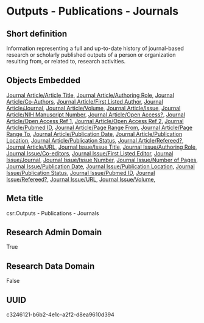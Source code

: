 # Outputs - Publications - Journals
## Short definition
Information representing a full and up-to-date history of journal-based research or scholarly published outputs of a person or organization resulting from, or related to, research activities.
## Objects Embedded
[Journal Article/Article Title](https://github.com/EuroCRIS/CASRAI-Dictionairies/blob/main/Object-Fields/Journal%20Article/Article%20Title.md), [Journal Article/Authoring Role](https://github.com/EuroCRIS/CASRAI-Dictionairies/blob/main/Object-Fields/Journal%20Article/Authoring%20Role.md), [Journal Article/Co-Authors](https://github.com/EuroCRIS/CASRAI-Dictionairies/blob/main/Object-Fields/Journal%20Article/Co-Authors.md), [Journal Article/First Listed Author](https://github.com/EuroCRIS/CASRAI-Dictionairies/blob/main/Object-Fields/Journal%20Article/First%20Listed%20Author.md), [Journal Article/Journal](https://github.com/EuroCRIS/CASRAI-Dictionairies/blob/main/Object-Fields/Journal%20Article/Journal.md), [Journal Article/Volume](https://github.com/EuroCRIS/CASRAI-Dictionairies/blob/main/Object-Fields/Journal%20Article/Volume.md), [Journal Article/Issue](https://github.com/EuroCRIS/CASRAI-Dictionairies/blob/main/Object-Fields/Journal%20Article/Issue.md), [Journal Article/NIH Manuscript Number](https://github.com/EuroCRIS/CASRAI-Dictionairies/blob/main/Object-Fields/Journal%20Article/NIH%20Manuscript%20Number.md), [Journal Article/Open Access?](https://github.com/EuroCRIS/CASRAI-Dictionairies/blob/main/Object-Fields/Journal%20Article/Open%20Access?.md), [Journal Article/Open Access Ref 1](https://github.com/EuroCRIS/CASRAI-Dictionairies/blob/main/Object-Fields/Journal%20Article/Open%20Access%20Ref%201.md), [Journal Article/Open Access Ref 2](https://github.com/EuroCRIS/CASRAI-Dictionairies/blob/main/Object-Fields/Journal%20Article/Open%20Access%20Ref%202.md), [Journal Article/Pubmed ID](https://github.com/EuroCRIS/CASRAI-Dictionairies/blob/main/Object-Fields/Journal%20Article/Pubmed%20ID.md), [Journal Article/Page Range From](https://github.com/EuroCRIS/CASRAI-Dictionairies/blob/main/Object-Fields/Journal%20Article/Page%20Range%20From.md), [Journal Article/Page Range To](https://github.com/EuroCRIS/CASRAI-Dictionairies/blob/main/Object-Fields/Journal%20Article/Page%20Range%20To.md), [Journal Article/Publication Date](https://github.com/EuroCRIS/CASRAI-Dictionairies/blob/main/Object-Fields/Journal%20Article/Publication%20Date.md), [Journal Article/Publication Location](https://github.com/EuroCRIS/CASRAI-Dictionairies/blob/main/Object-Fields/Journal%20Article/Publication%20Location.md), [Journal Article/Publication Status](https://github.com/EuroCRIS/CASRAI-Dictionairies/blob/main/Object-Fields/Journal%20Article/Publication%20Status.md), [Journal Article/Refereed?](https://github.com/EuroCRIS/CASRAI-Dictionairies/blob/main/Object-Fields/Journal%20Article/Refereed?.md), [Journal Article/URL](https://github.com/EuroCRIS/CASRAI-Dictionairies/blob/main/Object-Fields/Journal%20Article/URL.md), [Journal Issue/Issue Title](https://github.com/EuroCRIS/CASRAI-Dictionairies/blob/main/Object-Fields/Journal%20Issue/Issue%20Title.md), [Journal Issue/Authoring Role](https://github.com/EuroCRIS/CASRAI-Dictionairies/blob/main/Object-Fields/Journal%20Issue/Authoring%20Role.md), [Journal Issue/Co-editors](https://github.com/EuroCRIS/CASRAI-Dictionairies/blob/main/Object-Fields/Journal%20Issue/Co-editors.md), [Journal Issue/First Listed Editor](https://github.com/EuroCRIS/CASRAI-Dictionairies/blob/main/Object-Fields/Journal%20Issue/First%20Listed%20Editor.md), [Journal Issue/Journal](https://github.com/EuroCRIS/CASRAI-Dictionairies/blob/main/Object-Fields/Journal%20Issue/Journal.md), [Journal Issue/Issue Number](https://github.com/EuroCRIS/CASRAI-Dictionairies/blob/main/Object-Fields/Journal%20Issue/Issue%20Number.md), [Journal Issue/Number of Pages](https://github.com/EuroCRIS/CASRAI-Dictionairies/blob/main/Object-Fields/Journal%20Issue/Number%20of%20Pages.md), [Journal Issue/Publication Date](https://github.com/EuroCRIS/CASRAI-Dictionairies/blob/main/Object-Fields/Journal%20Issue/Publication%20Date.md), [Journal Issue/Publication Location](https://github.com/EuroCRIS/CASRAI-Dictionairies/blob/main/Object-Fields/Journal%20Issue/Publication%20Location.md), [Journal Issue/Publication Status](https://github.com/EuroCRIS/CASRAI-Dictionairies/blob/main/Object-Fields/Journal%20Issue/Publication%20Status.md), [Journal Issue/Pubmed ID](https://github.com/EuroCRIS/CASRAI-Dictionairies/blob/main/Object-Fields/Journal%20Issue/Pubmed%20ID.md), [Journal Issue/Refereed?](https://github.com/EuroCRIS/CASRAI-Dictionairies/blob/main/Object-Fields/Journal%20Issue/Refereed?.md), [Journal Issue/URL](https://github.com/EuroCRIS/CASRAI-Dictionairies/blob/main/Object-Fields/Journal%20Issue/URL.md), [Journal Issue/Volume](https://github.com/EuroCRIS/CASRAI-Dictionairies/blob/main/Object-Fields/Journal%20Issue/Volume.md), 
## Meta title
csr:Outputs - Publications - Journals
## Research Admin Domain
True
## Research Data Domain
False
## UUID
c3246121-b6b2-4e1c-a2f2-d8ea9610d394
